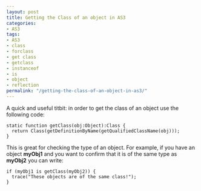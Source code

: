 ```yaml
---
layout: post
title: Getting the Class of an object in AS3
categories:
- AS3
tags:
- AS3
- class
- forclass
- get class
- getclass
- instanceof
- is
- object
- reflection
permalink: "/getting-the-class-of-an-object-in-as3/"
---
```


A quick and useful titbit: in order to get the class of an object use the following code:

```as3
static function getClass(obj:Object):Class {
  return Class(getDefinitionByName(getQualifiedClassName(obj)));
}
```

This is great for checking the type of an object.  For example, if you have an object **myObj1** and you want to confirm that it is of the same type as **myObj2** you can write:

```as3
if (myObj1 is getClass(myObj2)) {
  trace("These objects are of the same class!");
}
```